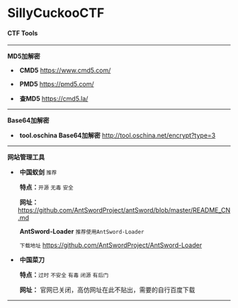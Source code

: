# SillyCuckooCTF
#### CTF Tools

------

**MD5加解密**

- ​	**CMD5**	 https://www.cmd5.com/


- ​	**PMD5**	 https://pmd5.com/


- ​	**查MD5**	https://cmd5.la/


------

**Base64加解密**

- ​	**tool.oschina Base64加解密**	http://tool.oschina.net/encrypt?type=3


------

**网站管理工具**

- ​	**中国蚁剑**		`推荐`

  ​		**特点：**`开源`	`无毒`	 `安全`

  ​		**网址：**	https://github.com/AntSwordProject/antSword/blob/master/README_CN.md

  ​		**AntSword-Loader**	`推荐使用AntSword-Loader`	

  ​				`下载地址`	https://github.com/AntSwordProject/AntSword-Loader

  

- ​	**中国菜刀** 

  ​		**特点：**`过时`	`不安全`	`有毒`	`闭源`	`有后门`

  ​		**网址：** 官网已关闭，高仿网址在此不贴出，需要的自行百度下载

------

